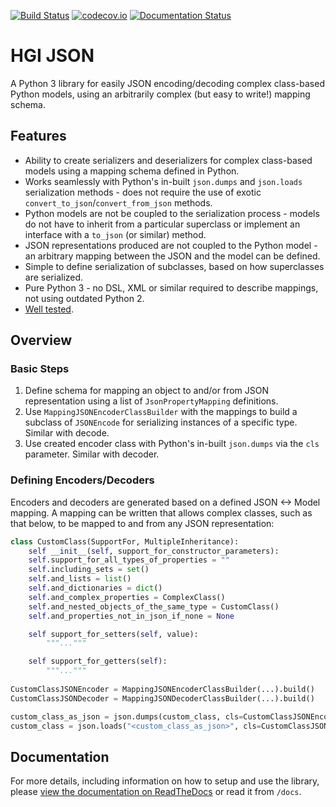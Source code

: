 [![Build Status](https://travis-ci.org/wtsi-hgi/python-json.svg)](https://travis-ci.org/wtsi-hgi/python-json)
[![codecov.io](https://codecov.io/gh/wtsi-hgi/python-json/graph/badge.svg)](https://codecov.io/gh/wtsi-hgi/python-json/)
[![Documentation Status](https://readthedocs.org/projects/hgi-json/badge/?version=latest)](http://hgi-json.readthedocs.io/en/latest/?badge=latest)
       

# HGI JSON
A Python 3 library for easily JSON encoding/decoding complex class-based Python models, using an arbitrarily complex 
(but easy to write!) mapping schema.


## Features
* Ability to create serializers and deserializers for complex class-based models using a mapping schema defined in 
Python.
* Works seamlessly with Python's in-built `json.dumps` and `json.loads` serialization methods - does not require the use 
of exotic `convert_to_json`/`convert_from_json` methods.
* Python models are not be coupled to the serialization process - models do not have to inherit from a particular
superclass or implement an interface with a `to_json` (or similar) method.
* JSON representations produced are not coupled to the Python model - an arbitrary mapping between the JSON and the
model can be defined.
* Simple to define serialization of subclasses, based on how superclasses are serialized.
* Pure Python 3 - no DSL, XML or similar required to describe mappings, not using outdated Python 2.
* [Well tested](https://codecov.io/gh/wtsi-hgi/python-json/).


## Overview
### Basic Steps
1. Define schema for mapping an object to and/or from JSON representation using a list of `JsonPropertyMapping`
definitions.
2. Use `MappingJSONEncoderClassBuilder` with the mappings to build a subclass of `JSONEncode` for serializing instances 
of a specific type. Similar with decode.
3. Use created encoder class with Python's in-built `json.dumps` via the `cls` parameter. Similar with decoder.


### Defining Encoders/Decoders
Encoders and decoders are generated based on a defined JSON <-> Model mapping. A mapping can be written that allows 
complex classes, such as that below, to be mapped to and from any JSON representation:
```python
class CustomClass(SupportFor, MultipleInheritance):
    self __init__(self, support_for_constructor_parameters):
    self.support_for_all_types_of_properties = ""
    self.including_sets = set()
    self.and_lists = list()
    self.and_dictionaries = dict()
    self.and_complex_properties = ComplexClass()
    self.and_nested_objects_of_the_same_type = CustomClass()
    self.and_properties_not_in_json_if_none = None

    self support_for_setters(self, value):
        """..."""

    self support_for_getters(self):
        """..."""
        
CustomClassJSONEncoder = MappingJSONEncoderClassBuilder(...).build()    # type: JSONEncoder
CustomClassJSONDecoder = MappingJSONDecoderClassBuilder(...).build()    # type: JSONDecoder

custom_class_as_json = json.dumps(custom_class, cls=CustomClassJSONEncoder)     # type: str
custom_class = json.loads("<custom_class_as_json>", cls=CustomClassJSONDecoder)     # type: CustomClass
```

## Documentation
For more details, including information on how to setup and use the library, please [view the documentation on 
ReadTheDocs](http://hgi-json.readthedocs.io/en/readthedocs/) or read it from `/docs`.
